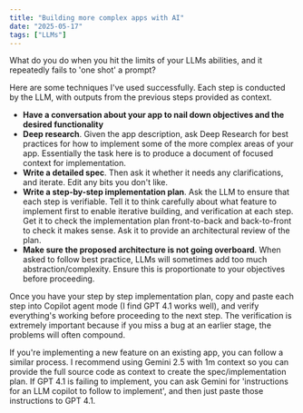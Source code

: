 ```yaml
---
title: "Building more complex apps with AI"
date: "2025-05-17"
tags: ["LLMs"]
---
```


What do you do when you hit the limits of your LLMs abilities, and it repeatedly fails to 'one shot' a prompt?

Here are some techniques I've used successfully.  Each step is conducted by the LLM, with outputs from the previous steps provided as context.

- **Have a conversation about your app to nail down objectives and the desired functionality**
- **Deep research**. Given the app description, ask Deep Research for best practices for how to implement some of the more complex areas of your app. Essentially the task here is to produce a document of focused context for implementation.
- **Write a detailed spec**. Then ask it whether it needs any clarifications, and iterate. Edit any bits you don't like.
- **Write a step-by-step implementation plan**. Ask the LLM to ensure that each step is verifiable. Tell it to think carefully about what feature to implement first to enable iterative building, and verification at each step. Get it to check the implementation plan front-to-back and back-to-front to check it makes sense. Ask it to provide an architectural review of the plan.
- **Make sure the proposed architecture is not going overboard**. When asked to follow best practice, LLMs will sometimes add too much abstraction/complexity. Ensure this is proportionate to your objectives before proceeding.

Once you have your step by step implementation plan, copy and paste each step into Copilot agent mode (I find GPT 4.1 works well), and verify everything's working before proceeding to the next step.  The verification is extremely important because if you miss a bug at an earlier stage, the problems will often compound.

If you're implementing a new feature on an existing app, you can follow a similar process.  I recommend using Gemini 2.5 with 1m context so you can provide the full source code as context to create the spec/implementation plan.  If GPT 4.1 is failing to implement, you can ask Gemini for 'instructions for an LLM copilot to follow to implement', and then just paste those instructions to GPT 4.1.